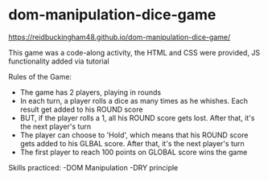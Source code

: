 # dom-manipulation-dice-game

https://reidbuckingham48.github.io/dom-manipulation-dice-game/

This game was a code-along activity, the HTML and CSS were provided, JS functionality added via tutorial

Rules of the Game:
- The game has 2 players, playing in rounds
- In each turn, a player rolls a dice as many times as he whishes. Each result get added to his ROUND score
- BUT, if the player rolls a 1, all his ROUND score gets lost. After that, it's the next player's turn
- The player can choose to 'Hold', which means that his ROUND score gets added to his GLBAL score. After that, it's the next player's turn
- The first player to reach 100 points on GLOBAL score wins the game

Skills practiced:
-DOM Manipulation
-DRY principle 